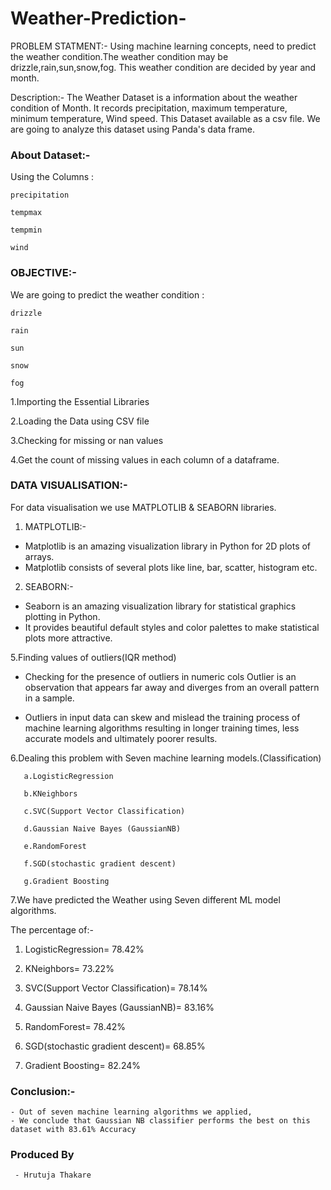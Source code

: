 # Weather-Prediction-

PROBLEM STATMENT:- Using machine learning concepts, need to predict the weather condition.The weather condition may be drizzle,rain,sun,snow,fog. This weather condition are decided by year and month.

Description:- The Weather Dataset is a information about the weather condition of Month. It records precipitation, maximum temperature, minimum temperature, Wind speed. This Dataset available as a csv file. We are going to analyze this dataset using Panda's data frame.

### About Dataset:- 

Using the Columns :
````
precipitation

tempmax

tempmin

wind
````


### OBJECTIVE:- 

We are going to predict the weather condition :
````
drizzle

rain

sun

snow

fog
````


1.Importing the Essential Libraries

2.Loading the Data using CSV file

3.Checking for missing or nan values

4.Get the count of missing values in each column of a dataframe.



### DATA VISUALISATION:-

For data visualisation we use MATPLOTLIB & SEABORN libraries.

1. MATPLOTLIB:-

- Matplotlib is an amazing visualization library in Python for 2D plots of arrays.
- Matplotlib consists of several plots like line, bar, scatter, histogram etc.

2. SEABORN:-

- Seaborn is an amazing visualization library for statistical graphics plotting in Python.
- It provides beautiful default styles and color palettes to make statistical plots more attractive.

5.Finding values of outliers(IQR method)

- Checking for the presence of outliers in numeric cols
  Outlier is an observation that appears far away and diverges from an overall pattern in a sample.

- Outliers in input data can skew and mislead the training process of machine learning algorithms resulting in longer training times, less accurate models and          ultimately poorer results.



6.Dealing this problem with Seven machine learning models.(Classification)
````
   a.LogisticRegression

   b.KNeighbors
   
   c.SVC(Support Vector Classification)
   
   d.Gaussian Naive Bayes (GaussianNB)
   
   e.RandomForest
   
   f.SGD(stochastic gradient descent)
   
   g.Gradient Boosting

````
7.We have predicted the Weather using Seven different ML model algorithms. 

The percentage of:-

1. LogisticRegression= 78.42%

2. KNeighbors= 73.22%

3. SVC(Support Vector Classification)= 78.14%

4. Gaussian Naive Bayes (GaussianNB)= 83.16%

5. RandomForest= 78.42%

6. SGD(stochastic gradient descent)= 68.85%

7. Gradient Boosting= 82.24%



### Conclusion:-
    
    - Out of seven machine learning algorithms we applied, 
    - We conclude that Gaussian NB classifier performs the best on this dataset with 83.61% Accuracy

### Produced By
     - Hrutuja Thakare



